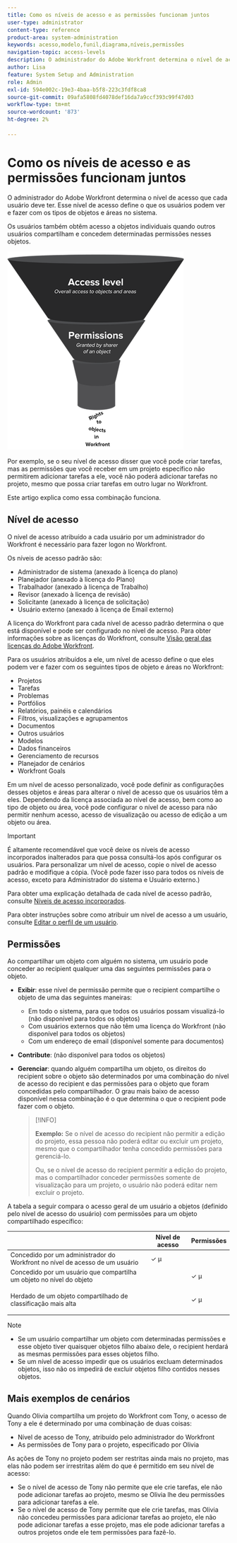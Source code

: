 ```yaml
---
title: Como os níveis de acesso e as permissões funcionam juntos
user-type: administrator
content-type: reference
product-area: system-administration
keywords: acesso,modelo,funil,diagrama,níveis,permissões
navigation-topic: access-levels
description: O administrador do Adobe Workfront determina o nível de acesso que cada usuário deve ter. Esse nível de acesso define o que os usuários podem ver e fazer com os tipos de objetos e áreas no sistema.
author: Lisa
feature: System Setup and Administration
role: Admin
exl-id: 594e002c-19e3-4baa-b5f8-223c3fdf8ca8
source-git-commit: 09afa5808fd4078def16da7a9ccf393c99f47d03
workflow-type: tm+mt
source-wordcount: '873'
ht-degree: 2%

---
```


# Como os níveis de acesso e as permissões funcionam juntos

O administrador do Adobe Workfront determina o nível de acesso que cada usuário deve ter. Esse nível de acesso define o que os usuários podem ver e fazer com os tipos de objetos e áreas no sistema.

Os usuários também obtêm acesso a objetos individuais quando outros usuários compartilham e concedem determinadas permissões nesses objetos.


![](assets/security-model-hierachy.png)

Por exemplo, se o seu nível de acesso disser que você pode criar tarefas, mas as permissões que você receber em um projeto específico não permitirem adicionar tarefas a ele, você não poderá adicionar tarefas no projeto, mesmo que possa criar tarefas em outro lugar no Workfront.

Este artigo explica como essa combinação funciona.

## Nível de acesso

O nível de acesso atribuído a cada usuário por um administrador do Workfront é necessário para fazer logon no Workfront.

Os níveis de acesso padrão são:

* Administrador de sistema (anexado à licença do plano)
* Planejador (anexado à licença do Plano)
* Trabalhador (anexado à licença de Trabalho)
* Revisor (anexado à licença de revisão)
* Solicitante (anexado à licença de solicitação)
* Usuário externo (anexado à licença de Email externo)

A licença do Workfront para cada nível de acesso padrão determina o que está disponível e pode ser configurado no nível de acesso. Para obter informações sobre as licenças do Workfront, consulte [Visão geral das licenças do Adobe Workfront](../../../administration-and-setup/add-users/access-levels-and-object-permissions/wf-licenses.md).

Para os usuários atribuídos a ele, um nível de acesso define o que eles podem ver e fazer com os seguintes tipos de objeto e áreas no Workfront:

* Projetos
* Tarefas
* Problemas
* Portfólios
* Relatórios, painéis e calendários
* Filtros, visualizações e agrupamentos
* Documentos
* Outros usuários
* Modelos
* Dados financeiros
* Gerenciamento de recursos
* Planejador de cenários
* Workfront Goals

Em um nível de acesso personalizado, você pode definir as configurações desses objetos e áreas para alterar o nível de acesso que os usuários têm a eles. Dependendo da licença associada ao nível de acesso, bem como ao tipo de objeto ou área, você pode configurar o nível de acesso para não permitir nenhum acesso, acesso de visualização ou acesso de edição a um objeto ou área.

>[!IMPORTANT]
>
>É altamente recomendável que você deixe os níveis de acesso incorporados inalterados para que possa consultá-los após configurar os usuários. Para personalizar um nível de acesso, copie o nível de acesso padrão e modifique a cópia. (Você pode fazer isso para todos os níveis de acesso, exceto para Administrador do sistema e Usuário externo.)

Para obter uma explicação detalhada de cada nível de acesso padrão, consulte [Níveis de acesso incorporados](../../../administration-and-setup/add-users/access-levels-and-object-permissions/default-access-levels-in-workfront.md).

Para obter instruções sobre como atribuir um nível de acesso a um usuário, consulte [Editar o perfil de um usuário](../../../administration-and-setup/add-users/create-and-manage-users/edit-a-users-profile.md).

## Permissões

Ao compartilhar um objeto com alguém no sistema, um usuário pode conceder ao recipient qualquer uma das seguintes permissões para o objeto.

* **Exibir**: esse nível de permissão permite que o recipient compartilhe o objeto de uma das seguintes maneiras:

   * Em todo o sistema, para que todos os usuários possam visualizá-lo (não disponível para todos os objetos)
   * Com usuários externos que não têm uma licença do Workfront (não disponível para todos os objetos)
   * Com um endereço de email (disponível somente para documentos)

* **Contribute**: (não disponível para todos os objetos)
* **Gerenciar**: quando alguém compartilha um objeto, os direitos do recipient sobre o objeto são determinados por uma combinação do nível de acesso do recipient e das permissões para o objeto que foram concedidas pelo compartilhador. O grau mais baixo de acesso disponível nessa combinação é o que determina o que o recipient pode fazer com o objeto.

  >[!INFO]
  >
  >**Exemplo:** Se o nível de acesso do recipient não permitir a edição do projeto, essa pessoa não poderá editar ou excluir um projeto, mesmo que o compartilhador tenha concedido permissões para gerenciá-lo.
  >
  >Ou, se o nível de acesso do recipient permitir a edição do projeto, mas o compartilhador conceder permissões somente de visualização para um projeto, o usuário não poderá editar nem excluir o projeto.

A tabela a seguir compara o acesso geral de um usuário a objetos (definido pelo nível de acesso do usuário) com permissões para um objeto compartilhado específico:

<table style="table-layout:auto"> 
 <col> 
 <col> 
 <col> 
 <thead> 
  <tr> 
   <th> </th> 
   <th>Nível de acesso </th> 
   <th>Permissões </th> 
  </tr> 
 </thead> 
 <tbody> 
  <tr> 
   <td>Concedido por um administrador do Workfront no nível de acesso de um usuário</td> 
   <td>✓ µ</td> 
   <td> </td> 
  </tr> 
  <tr> 
   <td>Concedido por um usuário que compartilha um objeto no nível do objeto</td> 
   <td> </td> 
   <td>✓ µ</td> 
  </tr> 
  <tr> 
   <td> <p>Herdado de um objeto compartilhado de classificação mais alta 
   </td> 
   <td> </td> 
   <td>✓ µ</td> 
  </tr> 
 </tbody> 
</table>

>[!NOTE]
>
>* Se um usuário compartilhar um objeto com determinadas permissões e esse objeto tiver quaisquer objetos filho abaixo dele, o recipient herdará as mesmas permissões para esses objetos filho.
>* Se um nível de acesso impedir que os usuários excluam determinados objetos, isso não os impedirá de excluir objetos filho contidos nesses objetos.
>

## Mais exemplos de cenários

Quando Olivia compartilha um projeto do Workfront com Tony, o acesso de Tony a ele é determinado por uma combinação de duas coisas:

* Nível de acesso de Tony, atribuído pelo administrador do Workfront
* As permissões de Tony para o projeto, especificado por Olivia

As ações de Tony no projeto podem ser restritas ainda mais no projeto, mas elas não podem ser irrestritas além do que é permitido em seu nível de acesso:

* Se o nível de acesso de Tony não permite que ele crie tarefas, ele não pode adicionar tarefas ao projeto, mesmo se Olivia lhe deu permissões para adicionar tarefas a ele.
* Se o nível de acesso de Tony permite que ele crie tarefas, mas Olivia não concedeu permissões para adicionar tarefas ao projeto, ele não pode adicionar tarefas a esse projeto, mas ele pode adicionar tarefas a outros projetos onde ele tem permissões para fazê-lo.
